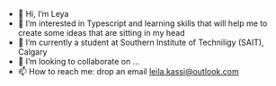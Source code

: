 - 👋 Hi, I’m Leya
- 👀 I’m interested in Typescript and learning skills that will help me to create some ideas that are sitting in my head
- 🌱 I’m currently a student at Southern Institute of Techniligy (SAIT), Calgary
- 💞️ I’m looking to collaborate on ...
- 📫 How to reach me: drop an email leila.kassi@outlook.com

<!---
Night-Cheza/Night-Cheza is a ✨ special ✨ repository because its `README.md` (this file) appears on your GitHub profile.
You can click the Preview link to take a look at your changes.
--->
